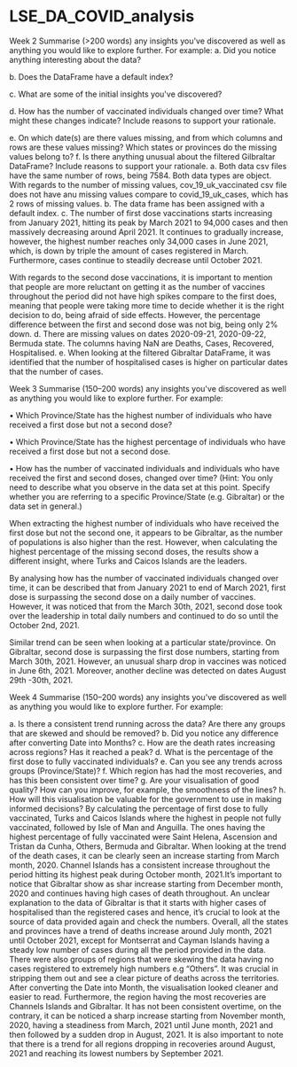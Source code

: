 # LSE_DA_COVID_analysis
Week 2 
Summarise (>200 words) any insights you've discovered as well as anything you would like to explore further. For example:
a.	Did you notice anything interesting about the data?

b.	Does the DataFrame have a default index? 

c.	What are some of the initial insights you've discovered?

d.	How has the number of vaccinated individuals changed over time? What might these changes indicate? Include reasons to support your rationale.

e.	On which date(s) are there values missing, and from which columns and rows are these values missing? Which states or provinces do the missing values belong to?
f.	Is there anything unusual about the filtered Gilbraltar DataFrame? Include reasons to support your rationale.
a.	Both data csv files have the same number of rows, being 7584. Both data types are object. With regards to the number of missing values, cov_19_uk_vaccinated csv file does not have anu missing values compare to covid_19_uk_cases, which has 2 rows of missing values.
b.	The data frame has been assigned with a default index.
c.	The number of first dose vaccinations starts increasing from January 2021, hitting its peak by March 2021 to 94,000 cases and then massively decreasing around April 2021. It continues to gradually increase, however, the highest number reaches only 34,000 cases in June 2021, which, is down by triple the amount of cases registered in March. Furthermore, cases continue to steadily decrease until October 2021. 

With regards to the second dose vaccinations, it is important to mention that people are more reluctant on getting it as the number of vaccines throughout the period did not have high spikes compare to the first does, meaning that people were taking more time to decide whether it is the right decision to do, being afraid of side effects. However, the percentage difference between the first and second dose was not big, being only 2% down.
d.	There are missing values on dates 2020-09-21, 2020-09-22, Bermuda state. The columns having NaN are  Deaths, Cases, Recovered, Hospitalised.
e.	When looking at the filtered Gibraltar DataFrame, it was identified that the number of hospitalised cases is higher on particular dates that the number of cases.

Week 3
Summarise (150–200 words) any insights you've discovered as well as anything you would like to explore further. For example:

•	Which Province/State has the highest number of individuals who have received a first dose but not a second dose?

•	Which Province/State has the highest percentage of individuals who have received a first dose but not a second dose.

•	How has the number of vaccinated individuals and individuals who have received the first and second doses, changed over time? (Hint: You only need to describe what you observe in the data set at this point. Specify whether you are referring to a specific Province/State (e.g. Gibraltar) or the data set in general.)

When extracting the highest number of individuals who have received the first dose but not the second one, it appears to be Gibraltar, as the number of populations is also higher than the rest. However, when calculating the highest percentage of the missing second doses, the results show a different insight, where Turks and Caicos Islands are the leaders.

By analysing how has the number of vaccinated individuals changed over time, it can be described that from January 2021 to end of March 2021, first dose is surpassing the second dose on a daily number of vaccines. However, it was noticed that from the March 30th, 2021, second dose took over the leadership in total daily numbers and continued to do so until the October 2nd, 2021.

Similar trend can be seen when looking at a particular state/province. On Gibraltar, second dose is surpassing the first dose numbers, starting from March 30th, 2021. However, an unusual sharp drop in vaccines was noticed in June 6th, 2021. Moreover, another decline was detected on dates August 29th -30th, 2021.

Week 4
Summarise (150–200 words) any insights you've discovered as well as anything you would like to explore further. For example:

a.	Is there a consistent trend running across the data? Are there any groups that are skewed and should be removed? 
b.	Did you notice any difference after converting Date into Months?
c.	How are the death rates increasing across regions? Has it reached a peak?
d.	What is the percentage of the first dose to fully vaccinated individuals?
e.	Can you see any trends across groups (Province/State)?
f.	Which region has had the most recoveries, and has this been consistent over time?
g.	Are your visualisation of good quality? How can you improve, for example, the smoothness of the lines?
h.	How will this visualisation be valuable for the government to use in making informed decisions?
By calculating the percentage of first dose to fully vaccinated, Turks and Caicos Islands where the highest in people not fully vaccinated, followed by Isle of Man and Anguilla. The ones having the highest percentage of fully vaccinated were Saint Helena, Ascension and Tristan da Cunha, Others, Bermuda and Gibraltar.
When looking at the trend of the death cases, it can be clearly seen an increase starting from March month, 2020. Channel Islands has a consistent increase throughout the period hitting its highest peak during October month, 2021.It’s important to notice that Gibraltar show as shar increase starting from December month, 2020 and continues having high cases of death throughout. An unclear explanation to the data of Gibraltar is that it starts with higher cases of hospitalised than the registered cases and hence, it’s crucial to look at the source of data provided again and check the numbers. 
Overall, all the states and provinces have a trend of deaths increase around July month, 2021 until October 2021, except for Montserrat and Cayman Islands having a steady low number of cases during all the period provided in the data.
There were also groups of regions that were skewing the data having no cases registered to extremely high numbers e.g “Others”. It was crucial in stripping them out and see a clear picture of deaths across the territories.
After converting the Date into Month, the visualisation looked cleaner and easier to read.
Furthermore, the region having the most recoveries are Channels Islands and Gibraltar. It has not been consistent overtime, on the contrary, it can be noticed a sharp increase starting from November month, 2020, having a steadiness from March, 2021 until June month, 2021 and then followed by a sudden drop in August, 2021. It is also important to note that there is a trend for all regions dropping in recoveries around August, 2021 and reaching its lowest numbers by September 2021.

